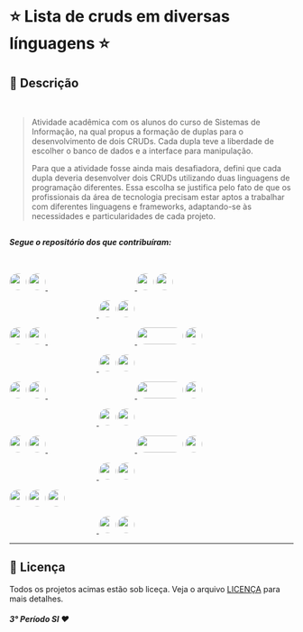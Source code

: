 # ⭐️ Lista de cruds em diversas línguagens ⭐️

## 📄 Descrição

<br>

> Atividade acadêmica com os alunos do curso de Sistemas de Informação, na qual propus a formação de duplas para o desenvolvimento de dois CRUDs. Cada dupla teve a liberdade de escolher o banco de dados e a interface para manipulação.
>
> Para que a atividade fosse ainda mais desafiadora, defini que cada dupla deveria desenvolver dois CRUDs utilizando duas linguagens de programação diferentes. Essa escolha se justifica pelo fato de que os profissionais da área de tecnologia precisam estar aptos a trabalhar com diferentes linguagens e frameworks, adaptando-se às necessidades e particularidades de cada projeto.

##

<h5> Segue o repositório dos que contribuíram: </h5>

##

<br>

<a href="https://github.com/alvessh/python-crud-fastapi" target="_blank">
<img style="border-radius: 40px" height="30em" src="https://img.shields.io/badge/Python-14354C?style=for-the-badge&logo=python&logoColor=white"/></a> 
<a href="https://github.com/alvessh"><img style="border-radius: 100%" height="30em" src="https://avatars.githubusercontent.com/u/117163985?v=4"/>
</a>
ㅤㅤㅤㅤㅤㅤㅤㅤㅤㅤㅤㅤ<a href="https://github.com/mardenrafael/rust-api" target="_blank">
<img style="border-radius: 40px" height="30em" src="https://img.shields.io/badge/Rust-000000?style=for-the-badge&logo=rust&logoColor=white"/></a>
<a href="https://github.com/mardenrafael"><img style="border-radius: 100%" height="30em" src="https://avatars.githubusercontent.com/u/69557606?v=4"/>
</a>

ㅤㅤㅤㅤㅤㅤㅤㅤㅤㅤㅤㅤ<a href="https://github.com/magnojunior07/golang-crud" target="_blank">
<img style="border-radius: 40px" height="30em" src="https://img.shields.io/badge/Go-00ADD8?style=for-the-badge&logo=go&logoColor=white"/></a>
<a href="https://github.com/magnojunior07"><img style="border-radius: 100%" height="30em" src="https://avatars.githubusercontent.com/u/99290062?v=4"/>
</a>

<a href="https://github.com/LucashenriqueDF/crud-NodeJs" target="_blank">
<img style="border-radius: 40px" height="30em" src="https://img.shields.io/badge/Node.js-43853D?style=for-the-badge&logo=node.js&logoColor=white"/></a>
<a href="https://github.com/LucashenriqueDF?tab=repositories"><img style="border-radius: 100%" height="30em" src="https://avatars.githubusercontent.com/u/111028538?v=4"/>
</a>
ㅤㅤㅤㅤㅤㅤㅤㅤㅤㅤㅤㅤ<a href="#" target="_blank">
<img style="border-radius: 40px" width="82em" height="30em" src="https://museulinguaportuguesa.org.br/wp-content/uploads/2018/02/cor-rosa.jpg"/></a>
<a href="#"><img style="border-radius: 100%" height="30em" src="https://static.vecteezy.com/system/resources/previews/008/442/086/original/illustration-of-human-icon-user-symbol-icon-modern-design-on-blank-background-free-vector.jpg"/>
</a>

ㅤㅤㅤㅤㅤㅤㅤㅤㅤㅤㅤㅤ<a href="https://github.com/JaquelineBravin/CRUD-ITAMAR" target="_blank">
<img style="border-radius: 40px" height="30em" src="https://img.shields.io/badge/PHP-777BB4?style=for-the-badge&logo=php&logoColor=white"/></a>
<a href="https://github.com/JaquelineBravin"><img style="border-radius: 100%" height="30em" src="https://avatars.githubusercontent.com/u/111389555?v=4s"/>
</a>

<a href="https://github.com/asarahre/node-cad-user-api" target="_blank">
<img style="border-radius: 40px" height="30em" src="https://img.shields.io/badge/Node.js-43853D?style=for-the-badge&logo=node.js&logoColor=white"/></a>
<a href="https://github.com/asarahre"><img style="border-radius: 100%" height="30em" src="https://avatars.githubusercontent.com/u/92340884?v=4"/>
</a>
ㅤㅤㅤㅤㅤㅤㅤㅤㅤㅤㅤㅤ<a href="#" target="_blank">
<img style="border-radius: 40px" width="82em" height="30em" src="https://cdn.awsli.com.br/998/998959/produto/90422821/b7a7d17130.jpg"/></a>
<a href="#"><img style="border-radius: 100%" height="30em" src="https://static.vecteezy.com/system/resources/previews/008/442/086/original/illustration-of-human-icon-user-symbol-icon-modern-design-on-blank-background-free-vector.jpg"/>
</a>

ㅤㅤㅤㅤㅤㅤㅤㅤㅤㅤㅤㅤ<a href="https://github.com/raphaelkauan/Pokemon" target="_blank">
<img style="border-radius: 40px" height="30em" src="https://img.shields.io/badge/Java-ED8B00?style=for-the-badge&logo=java&logoColor=white"/></a>
<a href="https://github.com/raphaelkauan"><img style="border-radius: 100%" height="30em" src="https://avatars.githubusercontent.com/u/111379005?v=4"/>
</a>


<a href="https://github.com/gabrielgt5/CRUD_NODEJS" target="_blank">
<img style="border-radius: 40px" height="30em" src="https://img.shields.io/badge/Node.js-43853D?style=for-the-badge&logo=node.js&logoColor=white"/></a>
<a href="https://github.com/gabrielgt5"><img style="border-radius: 100%" height="30em" src="https://avatars.githubusercontent.com/u/69332675?v=4"/>
</a>
ㅤㅤㅤㅤㅤㅤㅤㅤㅤㅤㅤㅤ<a href="#" target="_blank">
<img style="border-radius: 40px" width="82em" height="30em" src="https://www.gonzalezmadeireira.com.br/doutor/uploads/2/produtos/2018/10/cover-amarelo-claro-04102018.jpg"/></a>
<a href="#"><img style="border-radius: 100%" height="30em" src="https://static.vecteezy.com/system/resources/previews/008/442/086/original/illustration-of-human-icon-user-symbol-icon-modern-design-on-blank-background-free-vector.jpg"/>
</a>

ㅤㅤㅤㅤㅤㅤㅤㅤㅤㅤㅤㅤ<a href="https://github.com/eonarga/sistema-CRUDphp" target="_blank">
<img style="border-radius: 40px" height="30em" src="https://img.shields.io/badge/PHP-777BB4?style=for-the-badge&logo=php&logoColor=white"/></a>
<a href="https://github.com/eonarga"><img style="border-radius: 100%" height="30em" src="https://avatars.githubusercontent.com/u/111381502?v=4"/>
</a>

<a href="https://github.com/lucascampolimm/crud-c" target="_blank">
<img style="border-radius: 40px" height="30em" src="https://img.shields.io/badge/C-00599C?style=for-the-badge&logo=c&logoColor=white"/></a> 
<a href="https://github.com/lucascampolimm/crud-csharp" target="_blank">
<img style="border-radius: 40px" height="30em" src="https://img.shields.io/badge/C%23-239120?style=for-the-badge&logo=c-sharp&logoColor=white"/></a>
<a href ="https://github.com/lucascampolimm"><img style="border-radius: 100%" height="30em" src="https://avatars.githubusercontent.com/u/63698127?v=4"/>
</a>

ㅤㅤㅤㅤㅤㅤㅤㅤㅤㅤㅤㅤ<a href="https://github.com/DanieLDevD/Crud-golang" target="_blank">
<img style="border-radius: 40px" height="30em" src="https://img.shields.io/badge/Go-00ADD8?style=for-the-badge&logo=go&logoColor=white"/></a>
<a href="https://github.com/DanieLDevD"><img style="border-radius: 100%" height="30em" src="https://avatars.githubusercontent.com/u/102476758?v=4"/>
</a>



---

## 📝 Licença

Todos os projetos acimas estão sob liceça. Veja o arquivo [LICENÇA](LICENSE) para mais detalhes.

##### 3° Período SI ❤️
